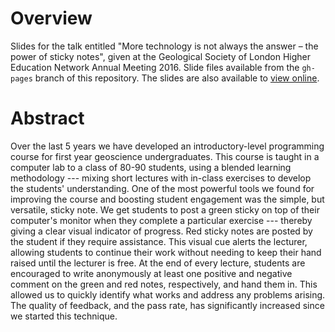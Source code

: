 # Overview

Slides for the talk entitled "More technology is not always the answer – the power of sticky notes", given at the Geological Society of London Higher Education Network Annual Meeting 2016. Slide files available from the `gh-pages` branch of this repository. The slides are also available to [view online](http://christianjacobs.uk/hen-2016-sticky-notes/).

# Abstract

Over the last 5 years we have developed an introductory-level programming course for first year geoscience undergraduates. This course is taught in a computer lab to a class of 80-90 students, using a blended learning methodology --- mixing short lectures with in-class exercises to develop the students' understanding. One of the most powerful tools we found for improving the course and boosting student engagement was the simple, but versatile, sticky note. We get students to post a green sticky on top of their computer's monitor when they complete a particular exercise --- thereby giving a clear visual indicator of progress. Red sticky notes are posted by the student if they require assistance. This visual cue alerts the lecturer, allowing students to continue their work without needing to keep their hand raised until the lecturer is free. At the end of every lecture, students are encouraged to write anonymously at least one positive and negative comment on the green and red notes, respectively, and hand them in. This allowed us to quickly identify what works and address any problems arising. The quality of feedback, and the pass rate, has significantly increased since we started this technique. 
